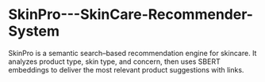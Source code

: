# SkinPro---SkinCare-Recommender-System
SkinPro is a semantic search–based recommendation engine for skincare. It analyzes product type, skin type, and concern, then uses SBERT embeddings to deliver the most relevant product suggestions with links.
